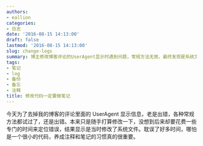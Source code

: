 ```yaml
---
authors:
- eallion
categories:
- 日志
date: '2016-08-15 14:13:00'
draft: false
lastmod: '2016-08-15 14:13:00'
slug: change-logs
summary: 博主修改博客评论的UserAgent显示时遇到问题，常规方法无效，最终发现是系统文件被改动导致。虽然是小代码，但耗费大量时间排查，深刻体会到写注释和做笔记的重要性。
tags:
- 笔记
- log
- 备份
- 备忘
- 注释
title: 修改代码一定要做笔记
---
```


今天为了去掉我的博客的评论里面的 UserAgent 显示信息，老是出错，各种常规方法都试过了，还是出错。本来只是随手打算修改一下，没想到后来却要花费一些专门的时间来定位错误，结果显示是当时修改了系统文件。耽误了好多时间，哪怕是一个很小的代码，养成注释和笔记的习惯真的很重要。